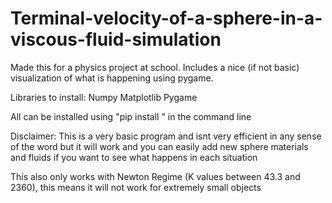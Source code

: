 # Terminal-velocity-of-a-sphere-in-a-viscous-fluid-simulation
Made this for a physics project at school. Includes a nice (if not basic) visualization of what is happening using pygame. 

Libraries to install:
Numpy
Matplotlib
Pygame

All can be installed using "pip install <library name>" in the command line
  

Disclaimer:
  This is a very basic program and isnt very efficient in any sense of the word but it will work and you can easily add new sphere materials and fluids
  if you want to see what happens in each situation
 
  This also only works with Newton Regime (K values between 43.3 and 2360), this means it will not work for extremely small objects
